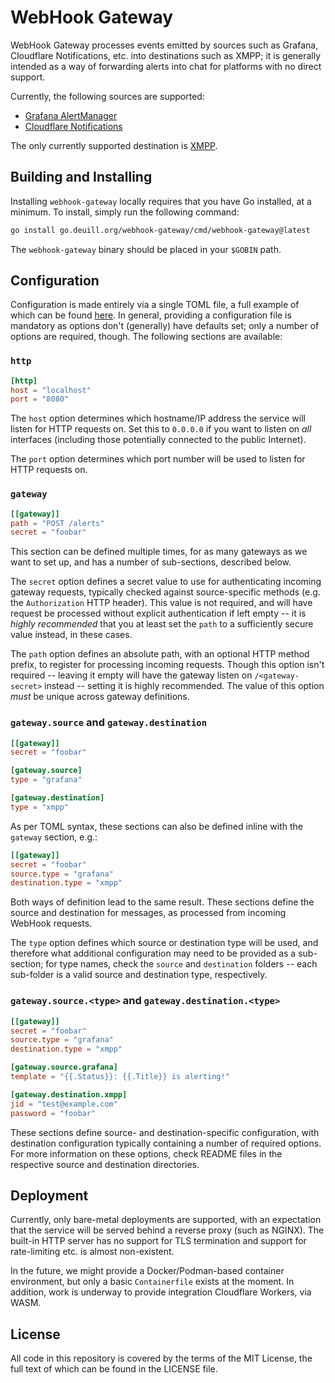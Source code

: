 # WebHook Gateway

WebHook Gateway processes events emitted by sources such as Grafana, Cloudflare Notifications, etc.
into destinations such as XMPP; it is generally intended as a way of forwarding alerts into chat for
platforms with no direct support.

Currently, the following sources are supported:

  - [Grafana AlertManager][grafana-alertmanager]
  - [Cloudflare Notifications][cloudflare-notifications]

The only currently supported destination is [XMPP][xmpp].

## Building and Installing

Installing `webhook-gateway` locally requires that you have Go installed, at a minimum. To install,
simply run the following command:

```sh
go install go.deuill.org/webhook-gateway/cmd/webhook-gateway@latest
```

The `webhook-gateway` binary should be placed in your `$GOBIN` path.

## Configuration

Configuration is made entirely via a single TOML file, a full example of which can be found
[here](config.example.toml). In general, providing a configuration file is mandatory as options
don't (generally) have defaults set; only a number of options are required, though. The following
sections are available:

### `http`

```toml
[http]
host = "localhost"
port = "8080"
```

The `host` option determines which hostname/IP address the service will listen for HTTP requests on.
Set this to `0.0.0.0` if you want to listen on *all* interfaces (including those potentially
connected to the public Internet).

The `port` option determines which port number will be used to listen for HTTP requests on.

### `gateway`

```toml
[[gateway]]
path = "POST /alerts"
secret = "foobar"
```

This section can be defined multiple times, for as many gateways as we want to set up, and has a
number of sub-sections, described below.

The `secret` option defines a secret value to use for authenticating incoming gateway requests,
typically checked against source-specific methods (e.g. the `Authorization` HTTP header). This value
is not required, and will have request be processed without explicit authentication if left empty --
it is *highly recommended* that you at least set the `path` to a sufficiently secure value instead,
in these cases.

The `path` option defines an absolute path, with an optional HTTP method prefix, to register for
processing incoming requests. Though this option isn't required -- leaving it empty will have the
gateway listen on `/<gateway-secret>` instead -- setting it is highly recommended. The value of this
option *must* be unique across gateway definitions.

### `gateway.source` and `gateway.destination`

```toml
[[gateway]]
secret = "foobar"

[gateway.source]
type = "grafana"

[gateway.destination]
type = "xmpp"
```

As per TOML syntax, these sections can also be defined inline with the `gateway` section, e.g.:

```toml
[[gateway]]
secret = "foobar"
source.type = "grafana"
destination.type = "xmpp"
```

Both ways of definition lead to the same result. These sections define the source and destination
for messages, as processed from incoming WebHook requests.

The `type` option defines which source or destination type will be used, and therefore what
additional configuration may need to be provided as a sub-section; for type names, check the
`source` and `destination` folders -- each sub-folder is a valid source and destination type,
respectively.

### `gateway.source.<type>` and `gateway.destination.<type>`

```toml
[[gateway]]
secret = "foobar"
source.type = "grafana"
destination.type = "xmpp"

[gateway.source.grafana]
template = "{{.Status}}: {{.Title}} is alerting!"

[gateway.destination.xmpp]
jid = "test@example.com"
password = "foobar"
```

These sections define source- and destination-specific configuration, with destination configuration
typically containing a number of required options. For more information on these options, check
README files in the respective source and destination directories.

## Deployment

Currently, only bare-metal deployments are supported, with an expectation that the service will be
served behind a reverse proxy (such as NGINX). The built-in HTTP server has no support for TLS
termination and support for rate-limiting etc. is almost non-existent.

In the future, we might provide a Docker/Podman-based container environment, but only a basic
`Containerfile` exists at the moment. In addition, work is underway to provide integration
Cloudflare Workers, via WASM.

## License

All code in this repository is covered by the terms of the MIT License, the full text of which can be found in the LICENSE file.

[grafana-alertmanager]: https://grafana.com/docs/grafana/latest/alerting/configure-notifications/manage-contact-points/integrations/webhook-notifier/
[cloudflare-notifications]: https://developers.cloudflare.com/notifications/get-started/configure-webhooks/
[xmpp]: https://xmpp.org
